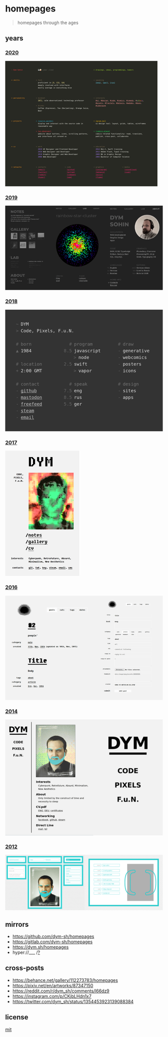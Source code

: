 # homepages

> homepages through the ages


## years

### [2020](../homepage-2020)
![homepage-2020](./2020.png)

### [2019](../homepage-2019)
![homepage-2019](./2019.png)

### [2018](../homepage-2018)
![homepage-2018](./2018.png)

### [2017](../homepage-2017)
![homepage-2017](./2017.png)

### [2016](../homepage-2016)
![homepage-2016](./2016.png)

### [2014](../homepage-2014)
![homepage-2014](./2014.png)

### [2012](../homepage-2012)
![homepage-2012](./2012.png)


## mirrors
- https://github.com/dym-sh/homepages
- https://gitlab.com/dym-sh/homepages
- https://dym.sh/homepages
- hyper://___ /[?](https://beakerbrowser.com)


## cross-posts
- https://behance.net/gallery/112273783/homepages
- https://pixiv.net/en/artworks/87347150
- https://reddit.com/r/dym_sh/comments/l66dz9
- https://instagram.com/p/CKjbLHdn1x7
- https://twitter.com/dym_sh/status/1354453923139088384


## license
[mit](./license)
